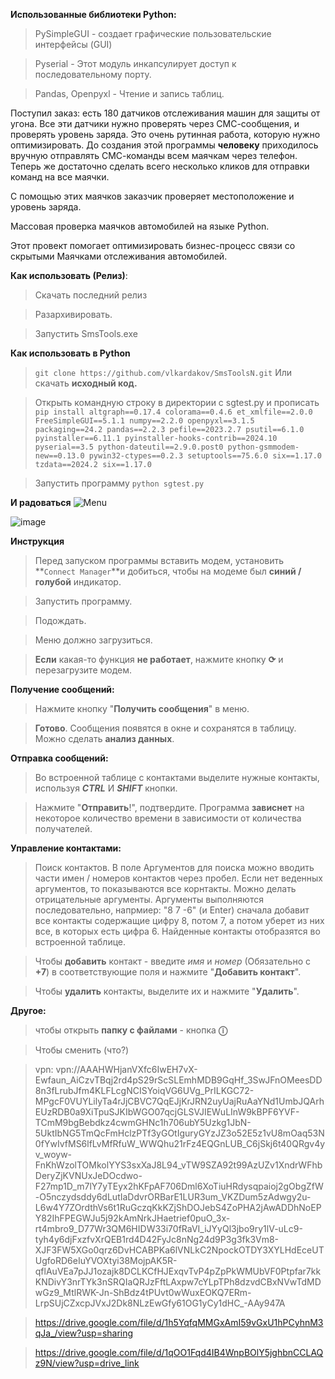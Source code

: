 **Использованные библиотеки Python:**
> PySimpleGUI - создает графические пользовательские интерфейсы (GUI)

> Pyserial - Этот модуль инкапсулирует доступ к последовательному порту.

> Pandas, Openpyxl - Чтение и запись таблиц.

>
Поступил заказ: есть 180 датчиков отслеживания машин для защиты от угона. Все эти датчики нужно проверять через СМС-сообщения, и проверять уровень заряда. Это очень рутинная работа, которую нужно оптимизировать.
До создания этой программы **человеку** приходилось вручную отправлять СМС-команды всем маячкам через телефон. Теперь же достаточно сделать всего несколько кликов для отправки команд на все маячки. 

С помощью этих маячков заказчик проверяет местоположение и уровень заряда.




Массовая проверка маячков автомобилей на языке Python.

Этот провект помогает оптимизировать бизнес-процесс связи со скрытыми Маячками отслеживания автомобилей.

**Как использовать (Релиз)**: 
> Скачать последний релиз

> Разархивировать.

> Запустить SmsTools.exe

**Как использовать в Python**
> `git clone https://github.com/vlkardakov/SmsToolsN.git`
> Или скачать **исходный код.**

> Открыть командную строку в директории с sgtest.py и прописать `pip install altgraph==0.17.4 colorama==0.4.6 et_xmlfile==2.0.0 FreeSimpleGUI==5.1.1 numpy==2.2.0 openpyxl==3.1.5 packaging==24.2 pandas==2.2.3 pefile==2023.2.7 psutil==6.1.0 pyinstaller==6.11.1 pyinstaller-hooks-contrib==2024.10 pyserial==3.5 python-dateutil==2.9.0.post0 python-gsmmodem-new==0.13.0 pywin32-ctypes==0.2.3 setuptools==75.6.0 six==1.17.0 tzdata==2024.2 six==1.17.0`

> Запустить программу `python sgtest.py`

**И радоваться**
![Menu](https://github.com/user-attachments/assets/61ab5261-1053-484b-b495-e625a994e821)

![image](https://github.com/user-attachments/assets/61c3d6e8-6757-4399-8ee9-ff309cf7fc9c)

**Инструкция**
> Перед запуском программы вставить модем, установить **`Connect Manager`**и добиться, чтобы на модеме был **синий / голубой** индикатор.

> Запустить программу.

> Подождать.

> Меню должно загрузиться.

> **Если** какая-то функция **не работает**, нажмите кнопку **⟳** и перезагрузите модем. 

**Получение сообщений:**
> Нажмите кнопку "**Получить сообщения**" в меню.

> **Готово**. Сообщения появятся в окне и сохранятся в таблицу. Можно сделать **анализ данных**.

**Отправка сообщений:**
> Во встроенной таблице с контактами выделите нужные контакты, используя ***CTRL*** И ***SHIFT*** кнопки.

> Нажмите "**Отправить**!", подтвердите. Программа **зависнет** на некоторое количество времени в зависимости от количества получателей.

**Управление контактами:**
> Поиск контактов. В поле Аргументов для поиска можно вводить части имен / номеров контактов через пробел. Если нет веденных аргументов, то показываются все корнтакты. Можно делать отрицательные аргументы. Аргументы выполняются последовательно, напрмиер: "8 7 -6" (и Enter) сначала добавит все контакты содержащие цифру 8, потом 7, а потом уберет из них все, в которых есть цифра 6. Найденные контакты отобразятся во встроенной таблице.

> Чтобы **добавить** контакт - введите *имя* и *номер* (Обязательно с **+7**) в соответствующие поля и нажмите "**Добавить контакт**".

> Чтобы **удалить** контакты, выделите их и нажмите "**Удалить**".



**Другое:**
> чтобы открыть **папку с файлами** - кнопка **ⓘ**

> Чтобы сменить (что?)

> vpn: vpn://AAAHWHjanVXfc6IwEH7vX-Ewfaun_AiCzvTBqj2rd4pS29rScSLEmhMDB9GqHf_3SwJFnOMeesDD8n3fLrubJfm4KLFLcgNCISYoiqVG6UVg_PrILKGC72-MPgcF0VUYLilyTa4rJjCBVC7QqEJjKrJRN2uyUajRuAaYNd1UmbJQArhEUzRDB0a9XiTpuSJKIbWGO07qcjGLSVJIEWuLInW9kBPF6YVF-TCmM9bgBebdkz4cwmGHNc1h706ubY5Uzkg1JbN-5UktIbNG5TmQcFmHclzPTf3yGOtIguryGYzJZ3o52E5z1vU8mOaq53N0fYwIvfMS6lfLvMfRfuW_WWQhu21rFz4EQGnLUB_C6jSkj6t40QRgv4yv_woyw-FnKhWzolTOMkolYYS3sxXaJ8L94_vTW9SZA92t99AzUZv1XndrWFhbDeryZjKVNUxJeDOcdwo-F27mp1D_m7lY7yTEyx2hKFpAF706Dml6XoTiuHRdysqpaioj2gObgZfW-O5nczydsddy6dLutIaDdvrORBarE1LUR3um_VKZDum5zAdwgy2u-L6w4Y7ZOrdthVs6t1RuGczqKkKZjShDOJebS4ZoPHA2jAwADDhNoEPY82IhFPEGWJu5j92kAmNrkJHaetrief0puO_3x-rt4mbro9_D77Wr3QM6HIDW33i70fRaVI_iJYyQl3jbo9ry1lV-uLc9-tyh4y6djFxzfvXrQEB1rd4D42FyJc8nNg24d9P3g3fk3Vm8-XJF3FW5XGo0qrz6DvHCABPKa6lVNLkC2NpockOTDY3XYLHdEceUTUgfoRD6eIuYVOXtyi38MojpAK5R-qflAuVEa7pJJ1ozajk8DCLKCfHJExqvTvP4pZpPkWMUbVF0Ptpfar7kkKNDivY3nrTYk3nSRQIaQRJzFftLAxpw7cYLpTPh8dzvdCBxNVwTdMDwGz9_MtlRWK-Jn-ShBdz4tPUvt0wWuxEOKQ7ERm-LrpSUjCZxcpJVxJ2Dk8NLzEwGfy61OG1yCy1dHC_-AAy947A

> https://drive.google.com/file/d/1h5YqfqMMGxAmI59vGxU1hPCyhnM3qJa_/view?usp=sharing

> https://drive.google.com/file/d/1qOO1Fqd4IB4WnpBOlY5jghbnCCLAQz9N/view?usp=drive_link
